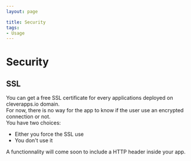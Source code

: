```yaml
---
layout: page

title: Security
tags:
- Usage
---
```

Security
========
SSL
---

You can get a free  SSL certificate for every applications deployed on cleverapps.io domain.  
For now, there is no way for the app to know if the user use an encrypted connection or not.  
You have two choices:
* Either you force the SSL use 
* You don't use it

A functionnality will come soon to include a HTTP header inside your app.
